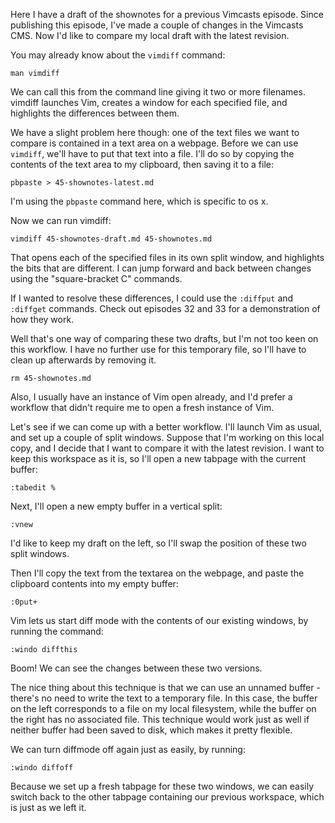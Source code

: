 Here I have a draft of the shownotes for a previous Vimcasts episode. Since publishing this episode, I've made a couple of changes in the Vimcasts CMS. Now I'd like to compare my local draft with the latest revision.

You may already know about the `vimdiff` command:

    man vimdiff

We can call this from the command line giving it two or more filenames. vimdiff launches Vim, creates a window for each specified file, and highlights the differences between them.

We have a slight problem here though: one of the text files we want to compare is contained in a text area on a webpage. Before we can use `vimdiff`, we'll have to put that text into a file. I'll do so by copying the contents of the text area to my clipboard, then saving it to a file:

    pbpaste > 45-shownotes-latest.md

I'm using the `pbpaste` command here, which is specific to os x.

Now we can run vimdiff:

    vimdiff 45-shownotes-draft.md 45-shownotes.md

That opens each of the specified files in its own split window, and highlights the bits that are different. I can jump forward and back between changes using the "square-bracket C" commands.

If I wanted to resolve these differences, I could use the `:diffput` and `:diffget` commands. Check out episodes 32 and 33 for a demonstration of how they work.

Well that's one way of comparing these two drafts, but I'm not too keen on this workflow. I have no further use for this temporary file, so I'll have to clean up afterwards by removing it.

    rm 45-shownotes.md 

Also, I usually have an instance of Vim open already, and I'd prefer a workflow that didn't require me to open a fresh instance of Vim.

Let's see if we can come up with a better workflow. I'll launch Vim as usual, and set up a couple of split windows. Suppose that I'm working on this local copy, and I decide that I want to compare it with the latest revision. I want to keep this workspace as it is, so I'll open a new tabpage with the current buffer:

    :tabedit %

Next, I'll open a new empty buffer in a vertical split:

    :vnew

I'd like to keep my draft on the left, so I'll swap the position of these two split windows.

Then I'll copy the text from the textarea on the webpage, and paste the clipboard contents into my empty buffer:

    :0put+

Vim lets us start diff mode with the contents of our existing windows, by running the command:

    :windo diffthis

Boom! We can see the changes between these two versions.

The nice thing about this technique is that we can use an unnamed buffer - there's no need to write the text to a temporary file. In this case, the buffer on the left corresponds to a file on my local filesystem, while the buffer on the right has no associated file. This technique would work just as well if neither buffer had been saved to disk, which makes it pretty flexible.

We can turn diffmode off again just as easily, by running:

    :windo diffoff

Because we set up a fresh tabpage for these two windows, we can easily switch back to the other tabpage containing our previous workspace, which is just as we left it.
